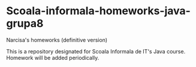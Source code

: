 # Scoala-informala-homeworks-java-grupa8
Narcisa's homeworks (definitive version)

This is a repository designated for Scoala Informala de IT's Java course. 
Homework will be added periodically.
